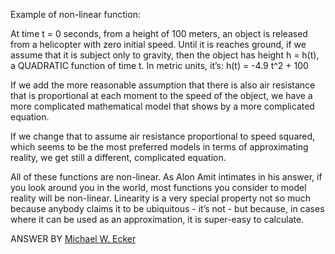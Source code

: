 Example of non-linear function:

At time t = 0 seconds, from a height of 100 meters, an object is released from a helicopter with zero initial speed. Until it is reaches ground, if we assume that it is subject only to gravity, then the object has height h = h(t), a QUADRATIC function of time t. In metric units, it’s: h(t) = -4.9 t^2 + 100

If we add the more reasonable assumption that there is also air resistance that is proportional at each moment to the speed of the object, we have a more complicated mathematical model that shows by a more complicated equation.

If we change that to assume air resistance proportional to speed squared, which seems to be the most preferred models in terms of approximating reality, we get still a different, complicated equation.

All of these functions are non-linear. As Alon Amit intimates in his answer, if you look around you in the world, most functions you consider to model reality will be non-linear. Linearity is a very special property not so much because anybody claims it to be ubiquitous - it’s not - but because, in cases where it can be used as an approximation, it is super-easy to calculate.

ANSWER BY [Michael W. Ecker](https://www.quora.com/profile/Michael-W-Ecker)
